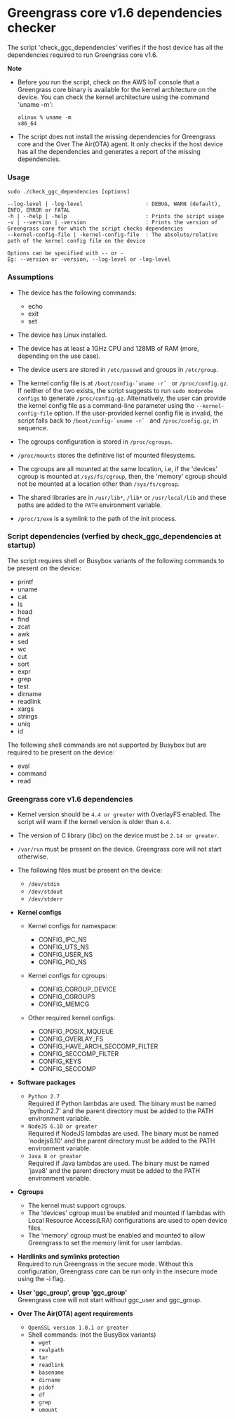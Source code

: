 # Greengrass core v1.6 dependencies checker

The script 'check\_ggc\_dependencies' verifies if the host device has all the
dependencies required to run Greengrass core v1.6.


**Note**
* Before you run the script, check on the AWS IoT console that a Greengrass
core binary is available for the kernel architecture on the device. You can
check the kernel architecture using the command 'uname \-m':

     ```
     alinux % uname -m
     x86_64
     ```

* The script does not install the missing dependencies for Greengrass core and
the Over The Air(OTA) agent. It only checks if the host device has all the
dependencies and generates a report of the missing dependencies.


### Usage
```
sudo ./check_ggc_dependencies [options]

--log-level | -log-level                    : DEBUG, WARN (default), INFO, ERROR or FATAL
-h | --help | -help                         : Prints the script usage
-v | --version | -version                   : Prints the version of Greengrass core for which the script checks dependencies
--kernel-config-file | -kernel-config-file  : The absolute/relative path of the kernel config file on the device

Options can be specified with -- or -
Eg: --version or -version, --log-level or -log-level
```

### Assumptions

* The device has the following commands:
   * echo
   * exit
   * set

* The device has Linux installed.

* The device has at least a 1GHz CPU and 128MB of RAM (more, depending
on the use case).

* The device users are stored in `/etc/passwd` and groups in `/etc/group`.

* The kernel config file is at ``/boot/config-`uname -r` `` or `/proc/config.gz`.
If neither of the two exists, the script suggests to run `sudo modprobe configs`
to generate `/proc/config.gz`. Alternatively, the user can provide the kernel config
file as a command-line parameter using the `--kernel-config-file` option. If the
user-provided kernel config file is invalid, the script falls back to
``/boot/config-`uname -r` `` and `/proc/config.gz`, in sequence.

* The cgroups configuration is stored in `/proc/cgroups`.

* `/proc/mounts` stores the definitive list of mounted filesystems.

* The cgroups are all mounted at the same location, i.e, if the 'devices' cgroup
is mounted at `/sys/fs/cgroup`, then, the 'memory' cgroup should not be mounted at
a location other than `/sys/fs/cgroup`.

* The shared libraries are in `/usr/lib*`, `/lib*` or `/usr/local/lib` and these
paths are added to the `PATH` environment variable.

* `/proc/1/exe` is a symlink to the path of the init process.

### Script dependencies (verfied by check_ggc_dependencies at startup)

The script requires shell or Busybox variants of the following commands to
be present on the device:
* printf
* uname
* cat
* ls
* head
* find
* zcat
* awk
* sed
* wc
* cut
* sort
* expr
* grep
* test
* dirname
* readlink
* xargs
* strings
* uniq
* id

The following shell commands are not supported by Busybox but are required to be
present on the device:
* eval
* command
* read

### Greengrass core v1.6 dependencies

* Kernel version should be `4.4 or greater` with OverlayFS enabled. The script
will warn if the kernel version is older than `4.4`.

* The version of C library (libc) on the device must be `2.14 or greater`.

* `/var/run` must be present on the device. Greengrass core will not start
otherwise.

* The following files must be present on the device:
  * `/dev/stdin`
  * `/dev/stdout`
  * `/dev/stderr`

* **Kernel configs**
  * Kernel configs for namespace:
    * CONFIG_IPC_NS
    * CONFIG_UTS_NS
    * CONFIG_USER_NS
    * CONFIG_PID_NS

  * Kernel configs for cgroups:
    * CONFIG_CGROUP_DEVICE
    * CONFIG_CGROUPS
    * CONFIG_MEMCG

  * Other required kernel configs:
    * CONFIG_POSIX_MQUEUE     
    * CONFIG_OVERLAY_FS
    * CONFIG_HAVE_ARCH_SECCOMP_FILTER
    * CONFIG_SECCOMP_FILTER
    * CONFIG_KEYS
    * CONFIG_SECCOMP

* **Software packages**
  * `Python 2.7`  
  Required if Python lambdas are used. The binary must be named 'python2.7'
  and the parent directory must be added to the PATH environment variable.
  * `NodeJS 6.10 or greater`  
  Required if NodeJS lambdas are used. The binary must be named 'nodejs6.10'
  and the parent directory must be added to the PATH environment variable.
  * `Java 8 or greater`  
  Required if Java lambdas are used. The binary must be named 'java8' and
  the parent directory must be added to the PATH environment variable.

* **Cgroups**
  * The kernel must support cgroups.
  * The 'devices' cgroup must be enabled and mounted if lambdas with Local
    Resource Access(LRA) configurations are used to open device files.
  * The 'memory' cgroup must be enabled and mounted to allow Greengrass to
    set the memory limit for user lambdas.

* **Hardlinks and symlinks protection**  
  Required to run Greengrass in the secure mode. Without this configuration,
  Greengrass core can be run only in the insecure mode using the -i flag.

* **User 'ggc_group', group 'ggc_group'**  
  Greengrass core will not start without ggc_user and ggc_group.

* **Over The Air(OTA) agent requirements**
  * `OpenSSL version 1.0.1 or greater`
  * Shell commands: (not the BusyBox variants)
     * `wget`
     * `realpath`
     * `tar`
     * `readlink`
     * `basename`
     * `dirname`
     * `pidof`
     * `df`
     * `grep`
     * `umount`
